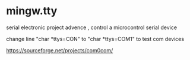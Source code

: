 # mingw.tty
serial electronic project advence , control a microcontrol serial device

change line "char *ttys=CON" to "char *ttys=COM1" to test com devices


https://sourceforge.net/projects/com0com/

